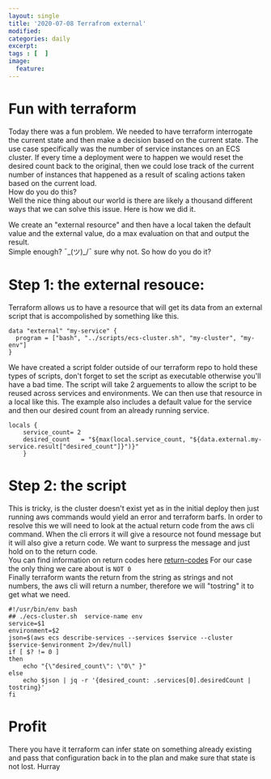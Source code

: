 ```yaml
---
layout: single
title: '2020-07-08 Terrafrom external'
modified:
categories: daily
excerpt:
tags : [  ]
image:
  feature:
---
```

# Fun with terraform

Today there was a fun problem.  We needed to have terraform interrogate the current state and then make a decision based on the current state.   The use case specifically was the number of service instances on an ECS cluster.  If every time a deployment were to happen we would reset the desired count back to the original, then we could lose track of the current number of instances that happened as a result of scaling actions taken based on the current load.  
How do you do this?  
Well the nice thing about our world is there are likely a thousand different ways that we can solve this issue.   Here is how we did it.

We create an "external resource" and then have a local taken the default value and the external value, do a max evaluation on that and output the result.  
Simple enough?  ¯\_(ツ)_/¯ sure why not.  So how do you do it?

# Step 1: the external resouce:
Terraform allows us to have a resource that will get its data from an external script that is accompolished by something like this.
```
data "external" "my-service" {
  program = ["bash", "../scripts/ecs-cluster.sh", "my-cluster", "my-env"]
}
```

We have created a script folder outside of our terraform repo to hold these types of scripts, don't forget to set the script as executable otherwise you'll have a bad time. The script will take 2 arguements to allow the script to be reused across services and environments.
We can then use that resource in a local like this. The example also includes a default value for the service and then our desired count from an already running service.
```
locals {
    service_count= 2
    desired_count   = "${max(local.service_count, "${data.external.my-service.result["desired_count"]}")}" 
    }
``` 

# Step 2: the script  
This is tricky,  is the cluster doesn't exist yet as in the initial deploy then just running aws commands would yield an error and terraform barfs.  In order to resolve this we will need to look at the actual return code from the aws cli command.  When the cli errors it will give a resource not found message but it will also give a return code.  We want to surpress the message and just hold on to the return code.  
You can find information on return codes here [return-codes](https://awscli.amazonaws.com/v2/documentation/api/latest/topic/return-codes.html) For our case the only thing we care about is `NOT 0`  
Finally terraform wants the return from the string as strings and not numbers, the aws cli will return a number, therefore we will "tostring" it to get what we need.  
```
#!/usr/bin/env bash
## ./ecs-cluster.sh  service-name env
service=$1
environment=$2
json=$(aws ecs describe-services --services $service --cluster $service-$environment 2>/dev/null)
if [ $? != 0 ]
then
    echo "{\"desired_count\": \"0\" }"
else
    echo $json | jq -r '{desired_count: .services[0].desiredCount | tostring}'
fi
```

# Profit  
There you have it  terraform can infer state on something already existing and pass that configuration back in to the plan and make sure that state is not lost.   Hurray

